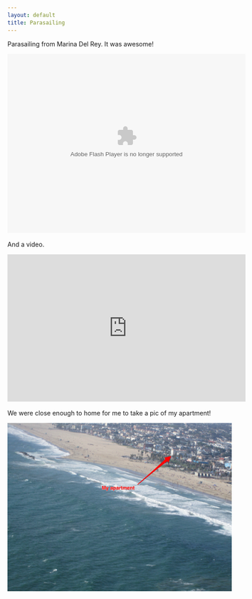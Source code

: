 ```yaml
---
layout: default
title: Parasailing
---
```


Parasailing from Marina Del Rey. It was awesome!


<object width="535" height="401"> <param name="flashvars" value="offsite=true&lang=en-us&page_show_url=%2Fphotos%2Fehrenmurdick%2Fsets%2F72157627587508518%2Fshow%2F&page_show_back_url=%2Fphotos%2Fehrenmurdick%2Fsets%2F72157627587508518%2F&set_id=72157627587508518&jump_to="></param> <param name="movie" value="http://www.flickr.com/apps/slideshow/show.swf?v=104087"></param> <param name="allowFullScreen" value="true"></param><embed type="application/x-shockwave-flash" src="http://www.flickr.com/apps/slideshow/show.swf?v=104087" allowFullScreen="true" flashvars="offsite=true&lang=en-us&page_show_url=%2Fphotos%2Fehrenmurdick%2Fsets%2F72157627587508518%2Fshow%2F&page_show_back_url=%2Fphotos%2Fehrenmurdick%2Fsets%2F72157627587508518%2F&set_id=72157627587508518&jump_to=" width="535" height="401"></embed></object>


And a video.


<object width="535" height="330"><param name="movie" value="http://www.youtube.com/v/3Hz49Y6aYgk?version=3&amp;hl=en_US"></param><param name="allowFullScreen" value="true"></param><param name="allowscriptaccess" value="always"></param><embed src="http://www.youtube.com/v/3Hz49Y6aYgk?version=3&amp;hl=en_US" type="application/x-shockwave-flash" width="535" height="330" allowscriptaccess="always" allowfullscreen="true"></embed></object>


We were close enough to home for me to take a pic of my apartment!

<img src="/images/apartment.jpg" width="535" />
